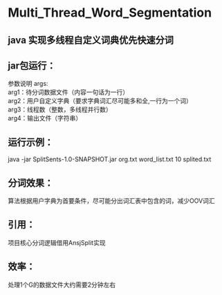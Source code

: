 # Multi_Thread_Word_Segmentation

## java 实现多线程自定义词典优先快速分词

## jar包运行：
参数说明
args:<br>
  arg1：待分词数据文件（内容一句话为一行）<br>
  arg2：用户自定义字典（要求字典词汇尽可能多和全,一行为一个词）<br>
  arg3：线程数（整数，多线程并行数）<br>
  arg4：输出文件（字符串）<br>
  
## 运行示例：<br>
java -jar SplitSents-1.0-SNAPSHOT.jar org.txt word_list.txt 10 splited.txt


## 分词效果：<br>
算法根据用户字典为首要条件，尽可能分出词汇表中包含的词，减少OOV词汇

## 引用：<br>
项目核心分词逻辑借用AnsjSplit实现

## 效率：<br>
处理1个G的数据文件大约需要2分钟左右
